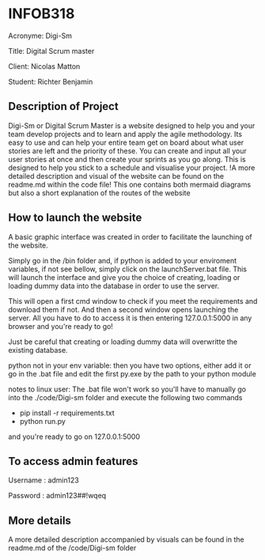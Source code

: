 # INFOB318

Acronyme: Digi-Sm

Title: Digital Scrum master

Client: Nicolas Matton

Student: Richter Benjamin

## Description of Project

Digi-Sm or Digital Scrum Master is a website designed to help you and your team develop projects and to learn
and apply the agile methodology. Its easy to use and can help your entire team get on board about what
user stories are left and the priority of these. You can create and input all your user stories at once
and then create your sprints as you go along. This is designed to help you stick to a schedule and visualise your project.
!A more detailed description and visual of the website can be found on the readme.md within the code file!
This one contains both mermaid diagrams but also a short explanation of the routes of the website

## How to launch the website

A basic graphic interface was created in order to facilitate the launching of the website.

Simply go in the /bin folder and, if python is added to your enviroment variables, if not see bellow, simply click
on the launchServer.bat file. This will launch the interface and give you the choice of
creating, loading or loading dummy data into the database in order to use the server.

This will open a first cmd window to check if you meet the requirements and download them if not.
And then a second window opens launching the server.
All you have to do to access it is then entering 127.0.0.1:5000 in any browser and you're ready to go!

Just be careful that creating or loading dummy data will overwritte the existing database.

python not in your env variable: then you have two options, either add it or go in the .bat file and edit the first py.exe by the path to your python module

notes to linux user:
The .bat file won't work so you'll have to manually go into the ./code/Digi-sm folder and execute the following two commands

- pip install -r requirements.txt
- python run.py

and you're ready to go on 127.0.0.1:5000

## To access admin features

Username : admin123

Password : admin123##!wqeq

## More details

A more detailed description accompanied by visuals can be found in the readme.md of the /code/Digi-sm folder
